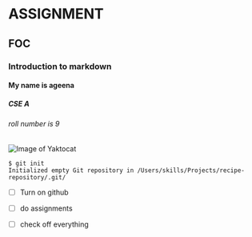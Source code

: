 # ASSIGNMENT
## FOC
### Introduction to markdown
#### My name is ageena
##### CSE A
###### roll number is 9 
![Image of Yaktocat](https://octodex.github.com/images/yaktocat.png)
```
$ git init
Initialized empty Git repository in /Users/skills/Projects/recipe-repository/.git/
```

- [ ] Turn on github
- [ ] do assignments
- [ ] check off everything



